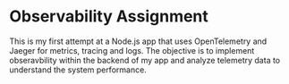 # Observability Assignment

This is my first attempt at a Node.js app that uses OpenTelemetry and Jaeger for metrics, tracing and logs. The objective is to implement obseravbility within the backend of my app and analyze telemetry data to understand the system performance.
